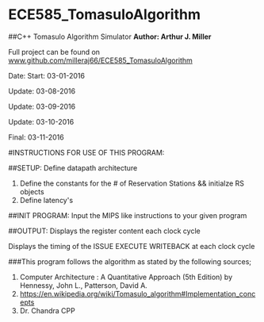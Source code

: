 # ECE585_TomasuloAlgorithm
##C++ Tomasulo Algorithm Simulator
**Author:   Arthur J. Miller**

Full project can be found on www.github.com/milleraj66/ECE585_TomasuloAlgorithm

Date:
 Start:  03-01-2016
 
 Update: 03-08-2016
 
 Update: 03-09-2016
 
 Update:  03-10-2016
 
 Final:  03-11-2016
 
 
#INSTRUCTIONS FOR USE OF THIS PROGRAM:


##SETUP:
Define datapath architecture

 1. Define the constants for the # of Reservation Stations && initialze RS objects
 2. Define latency's


##INIT PROGRAM:
Input the MIPS like instructions to your given program


##OUTPUT:
Displays the register content each clock cycle

Displays the timing of the ISSUE EXECUTE WRITEBACK at each clock cycle


###This program follows the algorithm as stated by the following sources;
1. Computer Architecture : A Quantitative Approach (5th Edition) by Hennessy, John L., Patterson, David A.
2. https://en.wikipedia.org/wiki/Tomasulo_algorithm#Implementation_concepts
3. Dr. Chandra CPP


 
